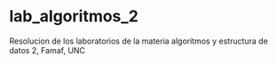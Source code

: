 # lab_algoritmos_2
Resolucion de los laboratorios de la materia algoritmos y estructura de datos 2, Famaf, UNC
